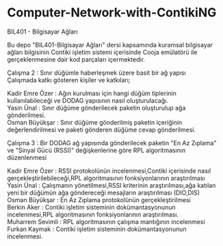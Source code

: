 # Computer-Network-with-ContikiNG
BIL401 - Bilgisayar Ağları

Bu depo "BIL401-Bilgisayar Ağları" dersi kapsamında kuramsal bilgisayar ağları bilgisinin Contiki işletim sistemi içerisinde Cooja emülatörü ile gerçeklenmesine dair kod parçaları içermektedir.  

Çalışma 2 : Sınır düğümle haberleşmek üzere basit bir ağ yapısı   
Çalışmada katkı gösteren kişiler ve katkıları;  

Kadir Emre Özer : Ağın kurulması için hangi düğüm tiplerinin kullanılabileceği ve DODAG yapısının nasıl oluşturulacağı.  
Yasin Ünal : Sınır düğüme gönderilecek paketin oluşturulup ağa gönderilmesi.  
Osman Büyükşar : Sınır düğüme gönderilmiş paketin içeriğinin değerlendirilmesi ve paketi gönderen düğüme cevap gönderilmesi.  

Çalışma 3 : Bir DODAG ağ yapısında gönderilecek paketin "En Az Zıplama" ve "Sinyal Gücü (RSSI)" değişkenlerine göre RPL algoritmasının düzenlenmesi  

Kadir Emre Özer : RSSI protokolünün incelenmesi,Contiki içerisinde nasıl gerçekleştirilebileceği,RPL algoritmasının fonksiyonlarının araştırılması  
Yasin Ünal : Çalışmanın yönetilmesi,RSSI kriterinin araştırılması,ağa katılan yeni bir düğümün ağa göndereceği mesajların araştırılması (DIO,DIS)  
Osman Büyükşar : En Az Zıplama protokolünün gerçekleştirilmesi  
Berkin Aker : Contiki işletim sisteminin dokümantasyonunun incelenmesi,RPL algoritmasının fonksiyonlarının araştırılması.  
Muharrem Sevimli : RPL algoritmasının çalışma mantığının incelenmesi  
Furkan Kaymak : Contiki işletim sisteminin dokümantasyonunun incelenmesi.  
